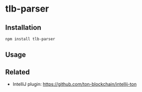 # tlb-parser

## Installation

```bash
npm install tlb-parser
```

## Usage

## Related

- IntelliJ plugin: https://github.com/ton-blockchain/intellij-ton

